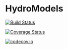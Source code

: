 # HydroModels

[![Build Status](https://travis-ci.org/martinbiel/HydroModels.jl.svg?branch=master)](https://travis-ci.org/martinbiel/HydroModels.jl)

[![Coverage Status](https://coveralls.io/repos/martinbiel/HydroModels.jl/badge.svg?branch=master&service=github)](https://coveralls.io/github/martinbiel/HydroModels.jl?branch=master)

[![codecov.io](http://codecov.io/github/martinbiel/HydroModels.jl/coverage.svg?branch=master)](http://codecov.io/github/martinbiel/HydroModels.jl?branch=master)
